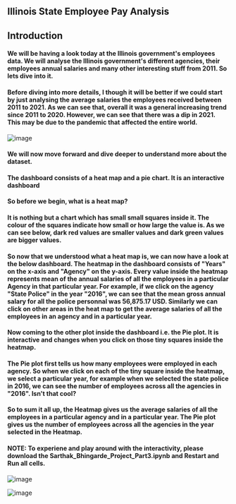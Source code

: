 ## Illinois State Employee Pay Analysis

## Introduction
#### We will be having a look today at the Illinois government's employees data. We will analyse the Illinois government's different agencies, their employees annual salaries and many other interesting stuff from 2011. So lets dive into it.

#### Before diving into more details, I though it will be better if we could start by just analysing the average salaries the employees received between 2011 to 2021. As we can see that, overall it was a general increasing trend since 2011 to 2020. However, we can see that there was a dip in 2021. This may be due to the pandemic that affected the entire world. 

![image](https://user-images.githubusercontent.com/74734092/162031689-0a829f5f-9cdd-42bb-b6ad-54a18ef7f0d0.png)

#### We will now move forward and dive deeper to understand more about the dataset.

#### The dashboard consists of a heat map and a pie chart. It is an interactive dashboard
#### So before we begin, what is a heat map?
#### It is nothing but a chart which has small small squares inside it. The colour of the squares indicate how small or how large the value is. As we can see below, dark red values are smaller values and dark green values are bigger values.
#### So now that we understood what a heat map is, we can now have a look at the below dashboard. The heatmap in the dashboard consists of "Years" on the x-axis and "Agency" on the y-axis. Every value inside the heatmap represents mean of the annual salaries of all the employees in a particular Agency in that particular year. For example, if we click on the agency "State Police" in the year "2016", we can see that the mean gross annual salary for all the police personnal was 56,875.17 USD. Similarly we can click on other areas in the heat map to get the average salaries of all the employees in an agency and in a particular year.
#### Now coming to the other plot inside the dashboard i.e. the Pie plot. It is interactive and changes when you click on those tiny squares inside the heatmap.
#### The Pie plot first tells us how many employees were employed in each agency. So when we click on each of the tiny square inside the heatmap, we select a particular year, for example when we selected the state police in 2016, we can see the number of employees across all the agencies in "2016". Isn't that cool?
#### So to sum it all up, the Heatmap gives us the average salaries of all the employees in a particular agency and in a particular year. The Pie plot gives us the number of employees across all the agencies in the year selected in the Heatmap.
#### NOTE: To experiene and play around with the interactivity, please download the Sarthak_Bhingarde_Project_Part3.ipynb and Restart and Run all cells.

![image](https://user-images.githubusercontent.com/74734092/162032533-b4a24010-dc77-4fe8-a4a8-3c03669c6e5e.png)

![image](https://user-images.githubusercontent.com/74734092/162032694-ae83b8e2-0cdd-484a-ad4f-6f1b6470c452.png)

